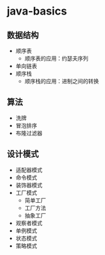 # java-basics

## 数据结构
- 顺序表
	- 顺序表的应用：约瑟夫序列
- 单向链表
- 顺序栈
	- 顺序栈的应用：进制之间的转换

## 算法
- 洗牌
- 冒泡排序
- 布隆过滤器

## 设计模式
- 适配器模式
- 命令模式
- 装饰器模式
- 工厂模式
    - 简单工厂
    - 工厂方法
    - 抽象工厂
- 观察者模式
- 单例模式
- 状态模式
- 策略模式